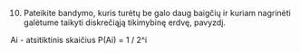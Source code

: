 10. Pateikite bandymo, kuris turėtų be galo daug baigčių ir kuriam nagrinėti galėtume taikyti
diskrečiąją tikimybinę erdvę, pavyzdį.

Ai - atsitiktinis skaičius
P(Ai) = 1 / 2^i